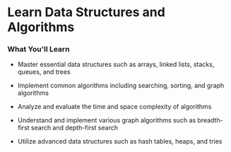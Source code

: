 # Learn Data Structures and Algorithms

### What You'll Learn

- Master essential data structures such as arrays, linked lists, stacks, queues, and trees

- Implement common algorithms including searching, sorting, and graph algorithms

- Analyze and evaluate the time and space complexity of algorithms

- Understand and implement various graph algorithms such as breadth-first search and depth-first search

- Utilize advanced data structures such as hash tables, heaps, and tries